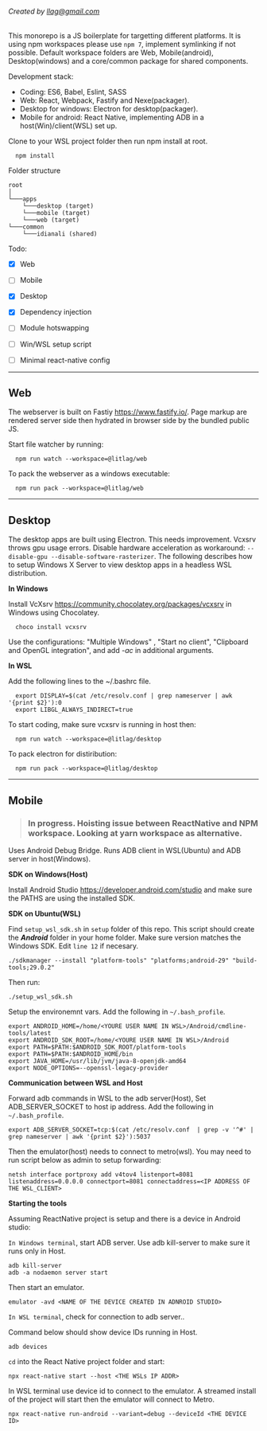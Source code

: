 ###### Created by llag@gmail.com  ######
  This monorepo is a JS boilerplate for targetting different platforms. It is using npm workspaces please use `npm 7`, implement symlinking if not possible. Default workspace folders are Web, Mobile(android), Desktop(windows) and a core/common package for shared components.

Development stack:
- Coding: ES6, Babel, Eslint, SASS
- Web: React, Webpack, Fastify and Nexe(packager).
- Desktop for windows: Electron for desktop(packager).
- Mobile for android: React Native, implementing ADB in a host(Win)/client(WSL) set up.

Clone to your WSL project folder then run npm install at root.

```
  npm install
```

Folder structure
```
root
│
└───apps
    └───desktop (target)
    └───mobile (target)
    └───web (target)
└───common
    └───idianali (shared)
```

Todo:
- [x] Web
- [ ] Mobile
- [x] Desktop
- [x] Dependency injection
- [ ] Module hotswapping
- [ ] Win/WSL setup script
- [ ] Minimal react-native config


-----
## **Web** ##

  The webserver is built on Fastiy https://www.fastify.io/. Page markup are rendered server side then hydrated in browser side by the bundled public JS.

  Start file watcher by running:
  ```
    npm run watch --workspace=@litlag/web
  ```

  To pack the webserver as a windows executable:

  ```
    npm run pack --workspace=@litlag/web
  ```

-----
## **Desktop** ##

  The desktop apps are built using Electron. This needs improvement. Vcxsrv throws gpu usage errors. Disable hardware acceleration as workaround: `--disable-gpu --disable-software-rasterizer`. The following describes how to setup Windows X Server to view desktop apps in a headless WSL distribution.

  **In Windows**

  Install VcXsrv https://community.chocolatey.org/packages/vcxsrv in Windows using Chocolatey.

  ```
    choco install vcxsrv
  ```
  Use the configurations:  "Multiple Windows" , "Start no client", "Clipboard and OpenGL integration", and add *-ac* in additional arguments.

  **In WSL**

  Add the following lines to the ~/.bashrc file.
  ```
    export DISPLAY=$(cat /etc/resolv.conf | grep nameserver | awk '{print $2}'):0
    export LIBGL_ALWAYS_INDIRECT=true
  ```

  To start coding, make sure vcxsrv is running in host then:
  ```
    npm run watch --workspace=@litlag/desktop
  ```

  To pack electron for distiribution:
  ```
    npm run pack --workspace=@litlag/desktop
  ```

-----
## **Mobile** ##
  >### In progress. Hoisting issue between ReactNative and NPM workspace. Looking at yarn workspace as alternative. ###
  Uses Android Debug Bridge. Runs ADB client in WSL(Ubuntu) and ADB server in host(Windows).

  **SDK on Windows(Host)**

  Install Android Studio https://developer.android.com/studio  and make sure the PATHS are using the installed SDK.

  **SDK  on Ubuntu(WSL)**

  Find `setup_wsl_sdk.sh` in `setup` folder of this repo. This script should create the ***Android*** folder in your home folder. Make sure version matches the Windows SDK. Edit  `line 12` if necesary.

  `./sdkmanager --install "platform-tools" "platforms;android-29" "build-tools;29.0.2"`

  Then run:

  ```
  ./setup_wsl_sdk.sh
  ```

  Setup the environemnt vars. Add the following in `~/.bash_profile`.

  ```
  export ANDROID_HOME=/home/<YOURE USER NAME IN WSL>/Android/cmdline-tools/latest
  export ANDROID_SDK_ROOT=/home/<YOURE USER NAME IN WSL>/Android
  export PATH=$PATH:$ANDROID_SDK_ROOT/platform-tools
  export PATH=$PATH:$ANDROID_HOME/bin
  export JAVA_HOME=/usr/lib/jvm/java-8-openjdk-amd64
  export NODE_OPTIONS=--openssl-legacy-provider
  ```

  **Communication between WSL and Host**

  Forward adb commands in WSL to the adb server(Host), Set ADB_SERVER_SOCKET to host ip address. Add the following in `~/.bash_profile`.

  ```
  export ADB_SERVER_SOCKET=tcp:$(cat /etc/resolv.conf  | grep -v '^#' | grep nameserver | awk '{print $2}'):5037
  ```

  Then the emulator(host) needs to connect to  metro(wsl). You may need to run script below as admin to setup forwarding:
  ```
  netsh interface portproxy add v4tov4 listenport=8081 listenaddress=0.0.0.0 connectport=8081 connectaddress=<IP ADDRESS OF THE WSL_CLIENT>
  ```

  **Starting the tools**

  Assuming ReactNative project is setup and there is a device in Android studio:

  `In Windows terminal`, start ADB server. Use adb kill-server to make sure it runs only in Host.

  ```
  adb kill-server
  adb -a nodaemon server start
  ```

  Then start an emulator.

  ```
  emulator -avd <NAME OF THE DEVICE CREATED IN ADNROID STUDIO>
  ```

  `In WSL terminal`, check for connection to adb server..

  Command below should show device IDs running in Host.

  ```
  adb devices
  ```

  `cd` into the React Native project folder and start:

  ```
  npx react-native start --host <THE WSLs IP ADDR>
  ```

  In WSL terminal use device id to connect to the emulator. A streamed install of the project will start then the emulator will connect to Metro.

  ```
  npx react-native run-android --variant=debug --deviceId <THE DEVICE ID>
  ```

